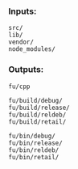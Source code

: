 
### Inputs:

    src/
    lib/
    vendor/
    node_modules/

### Outputs:

    fu/cpp

    fu/build/debug/
    fu/build/release/
    fu/build/reldeb/
    fu/build/retail/

    fu/bin/debug/
    fu/bin/release/
    fu/bin/reldeb/
    fu/bin/retail/
